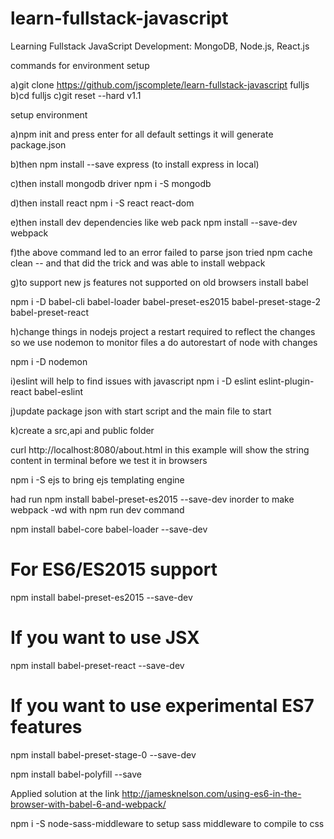 # learn-fullstack-javascript
Learning Fullstack JavaScript Development: MongoDB, Node.js, React.js

commands for environment setup

a)git clone https://github.com/jscomplete/learn-fullstack-javascript fulljs
b)cd fulljs
c)git reset  --hard v1.1

setup environment

a)npm init and press enter for all default settings it will generate package.json

b)then npm install --save express (to install express in local)

c)then install mongodb driver npm i -S mongodb

d)then install react npm i -S react react-dom

e)then install dev dependencies like web pack 
   npm install --save-dev webpack


f)the above command led to an error failed to parse json
 tried npm cache clean                  -- and that did the trick and was able to install webpack

g)to support new js features not supported on old browsers install babel

npm i -D babel-cli babel-loader babel-preset-es2015 babel-preset-stage-2 babel-preset-react

h)change things in nodejs project a restart required to reflect the changes so we use nodemon to monitor files a do autorestart of node with changes

npm i -D nodemon

i)eslint will help to find issues with javascript
  npm i -D  eslint eslint-plugin-react babel-eslint

  j)update package json with start script and the main file to start

  k)create a src,api and public folder

curl http://localhost:8080/about.html in this example will show the string content in terminal before we test it in browsers

npm i -S ejs to bring ejs templating engine

had run npm install babel-preset-es2015 --save-dev inorder to make webpack -wd with npm run dev command

npm install babel-core babel-loader --save-dev
# For ES6/ES2015 support
npm install babel-preset-es2015 --save-dev

# If you want to use JSX
npm install babel-preset-react --save-dev

# If you want to use experimental ES7 features
npm install babel-preset-stage-0 --save-dev

npm install babel-polyfill --save

Applied solution at the link http://jamesknelson.com/using-es6-in-the-browser-with-babel-6-and-webpack/

npm i -S node-sass-middleware to setup sass middleware to compile to css 